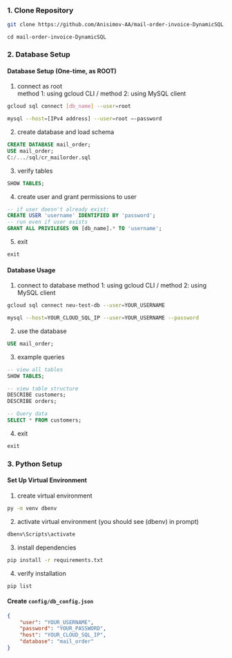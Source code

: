 ### 1. Clone Repository

```bash
git clone https://github.com/Anisimov-AA/mail-order-invoice-DynamicSQL.git
```

```bas
cd mail-order-invoice-DynamicSQL
```

### 2. Database Setup

#### Database Setup (One-time, as ROOT)

1. connect as root   
method 1: using gcloud CLI / method 2: using MySQL client
```bash
gcloud sql connect [db_name] --user=root
```
```bash
mysql --host=[IPv4 address] --user=root –-password
```
   
2. create database and load schema
```sql
CREATE DATABASE mail_order;
USE mail_order;
C:/.../sql/cr_mailorder.sql
```
   
3. verify tables
```sql
SHOW TABLES;
```

4. create user and grant permissions to user
```sql
-- if user doesn't already exist:
CREATE USER 'username' IDENTIFIED BY 'password';
-- run even if user exists
GRANT ALL PRIVILEGES ON [db_name].* TO 'username';
```
   
5. exit
```sql
exit
```

#### Database Usage

1. connect to database
method 1: using gcloud CLI / method 2: using MySQL client
```bash
gcloud sql connect neu-test-db --user=YOUR_USERNAME
```
```bash
mysql --host=YOUR_CLOUD_SQL_IP --user=YOUR_USERNAME --password
```
   
2. use the database
```sql
USE mail_order;
```
   
3. example queries
```sql
-- view all tables
SHOW TABLES;

-- view table structure
DESCRIBE customers;
DESCRIBE orders;

-- Query data
SELECT * FROM customers;
```

4. exit
```sql
exit
```

### 3. Python Setup

#### Set Up Virtual Environment

1. create virtual environment
```bash
py -m venv dbenv
```
   
2. activate virtual environment (you should see (dbenv) in prompt)
```bash
dbenv\Scripts\activate
```
   
3. install dependencies
```bash 
pip install -r requirements.txt
```
    
4. verify installation
```
pip list
```

#### Create `config/db_config.json`

```json
{
    "user": "YOUR_USERNAME",
    "password": "YOUR_PASSWORD",
    "host": "YOUR_CLOUD_SQL_IP",
    "database": "mail_order"
}
```
